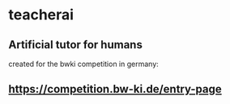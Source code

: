 # teacherai
Artificial tutor for humans
----------------------------------------------------------------------
created for the bwki competition in germany:

https://competition.bw-ki.de/entry-page
----------------------------------------------------------------------

